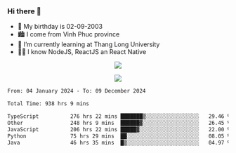 ### Hi there 👋
- 🎂 My birthday is 02-09-2003
- 🏙️ I come from Vinh Phuc province
- 🌱 I’m currently learning at Thang Long University
- 🧑‍💻 I know NodeJS, ReactJS an React Native
<p align="center"><img src="https://github-readme-stats.vercel.app/api?username=tmquang0209&show_icons=true&theme=gradient"></p>
<p align="center"><img src="https://github-readme-stats.vercel.app/api/top-langs/?username=tmquang0209&hide=scss,css&langs_count=10"></p>
<!--START_SECTION:waka-->

```txt
From: 04 January 2024 - To: 09 December 2024

Total Time: 938 hrs 9 mins

TypeScript          276 hrs 22 mins ███████▒░░░░░░░░░░░░░░░░░   29.46 %
Other               248 hrs 9 mins  ██████▓░░░░░░░░░░░░░░░░░░   26.45 %
JavaScript          206 hrs 22 mins █████▓░░░░░░░░░░░░░░░░░░░   22.00 %
Python              75 hrs 29 mins  ██░░░░░░░░░░░░░░░░░░░░░░░   08.05 %
Java                46 hrs 35 mins  █▒░░░░░░░░░░░░░░░░░░░░░░░   04.97 %
```

<!--END_SECTION:waka-->

